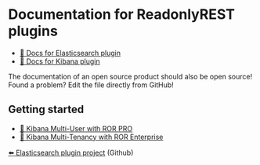# Documentation for ReadonlyREST plugins

* [📖 Docs for Elasticsearch plugin](elasticsearch.md)
* [📖 Docs for Kibana plugin](kibana.md)

The documentation of an open source product should also be open source! Found a problem? Edit the file directly from GitHub!

## Getting started

* [🚀 Kibana Multi-User with ROR PRO](examples/multiuser\_guide.md)
* [🚀 Kibana Multi-Tenancy with ROR Enterprise](examples/multitenancy\_guide.md)

[⬅️ Elasticsearch plugin project](https://github.com/sscarduzio/elasticsearch-readonlyrest-plugin) (Github)
